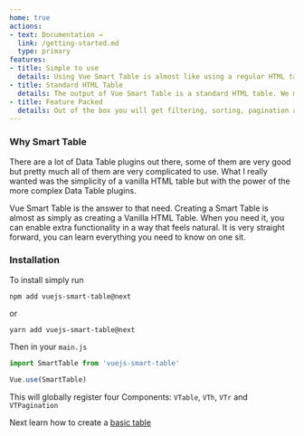 ```yaml
---
home: true
actions:
- text: Documentation →
  link: /getting-started.md
  type: primary
features:
- title: Simple to use
  details: Using Vue Smart Table is almost like using a regular HTML table and with very little effort you will get a lot out of it.
- title: Standard HTML Table
  details: The output of Vue Smart Table is a standard HTML table. We make no styling assumptions, so you can easily style however you desire.
- title: Feature Packed
  details: Out of the box you will get filtering, sorting, pagination and row selection.
---
```


### Why Smart Table
There are a lot of Data Table plugins out there, some of them are very good but pretty much all of them are very complicated to use.
What I really wanted was the simplicity of a vanilla HTML table but with the power of the more complex Data Table plugins.

Vue Smart Table is the answer to that need. Creating a Smart Table is almost as simply as creating a Vanilla HTML Table.
When you need it, you can enable extra functionality in a way that feels natural. It is very straight forward, you can learn everything you need to know on one sit.

### Installation
To install simply run
```
npm add vuejs-smart-table@next
```
or
```
yarn add vuejs-smart-table@next
```

Then in your `main.js`
```js
import SmartTable from 'vuejs-smart-table'

Vue.use(SmartTable)
```
This will globally register four Components: `VTable`, `VTh`, `VTr` and `VTPagination`

Next learn how to create a [basic table](/the-basics.md)  
